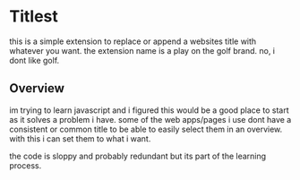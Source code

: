 # Titlest

this is a simple extension to replace or append a websites title with whatever you want. the extension name is a play on the golf brand. no, i dont like golf.

## Overview

im trying to learn javascript and i figured this would be a good place to start as it solves a problem i have. some of the web apps/pages i use dont have a consistent or common title to be able to easily select them in an overview. with this i can set them to what i want.

the code is sloppy and probably redundant but its part of the learning process.
